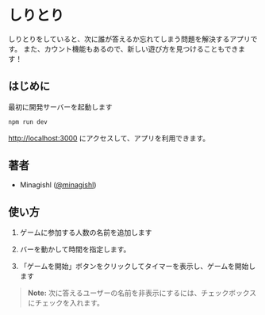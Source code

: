 # しりとり

しりとりをしていると、次に誰が答えるか忘れてしまう問題を解決するアプリです。
また、カウント機能もあるので、新しい遊び方を見つけることもできます！

## はじめに

最初に開発サーバーを起動します

```bash
npm run dev
```

[http://localhost:3000](http://localhost:3000) にアクセスして、アプリを利用できます。

## 著者

- Minagishl ([@minagishl](https://github.com/minagishl))

## 使い方

1. ゲームに参加する人数の名前を追加します

2. バーを動かして時間を指定します。

3. 「ゲームを開始」ボタンをクリックしてタイマーを表示し、ゲームを開始します

> **Note:** 次に答えるユーザーの名前を非表示にするには、チェックボックスにチェックを入れます。
